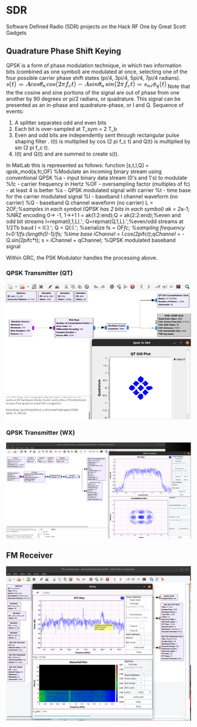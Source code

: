 # SDR
Software Defined Radio (SDR) projects on the Hack RF One by Great Scott Gadgets

## Quadrature Phase Shift Keying
QPSK is a form of phase modulation technique, in which two information bits (combined as one symbol) are modulated at once, selecting one of the four possible carrier phase shift states (pi/4, 3pi/4, 5pi/4, 7pi/4 radians).
![QPSK equation](img/img4-qpsk-equation1.png)
Note that the the cosine and sine portions of the signal are out of phase from one another by 90 degrees or pi/2 radians, or quadrature. This signal can be presented as an in-phase and quadrature-phase, or I and Q. 
Sequence of events:

1. A splitter separates odd and even bits
2. Each bit is over-sampled at T_sym = 2 T_b
3. Even and odd bits are independently sent through rectangular pulse shaping filter . I(t) is multiplied by cos (2 pi f_c t) and Q(t) is multiplied by sin (2 pi f_c t).
4. I(t) and Q(t) and  are summed to create s(t).

In MatLab this is represented as follows:
function [s,t,I,Q] = qpsk_mod(a,fc,OF)
%Modulate an incoming binary stream using conventional QPSK
%a - input binary data stream (0's and 1's) to modulate
%fc - carrier frequency in Hertz
%OF - oversampling factor (multiples of fc) - at least 4 is better
%s - QPSK modulated signal with carrier
%t - time base for the carrier modulated signal
%I - baseband I channel waveform (no carrier)
%Q - baseband Q channel waveform (no carrier)
L = 2*OF;%samples in each symbol (QPSK has 2 bits in each symbol)
ak = 2*a-1; %NRZ encoding 0-> -1, 1->+1
I = ak(1:2:end);Q = ak(2:2:end);%even and odd bit streams
I=repmat(I,1,L).'; Q=repmat(Q,1,L).';%even/odd streams at 1/2Tb baud
I = I(:).'; Q = Q(:).'; %serialize
fs = OF*fc; %sampling frequency
t=0:1/fs:(length(I)-1)/fs; %time base
iChannel = I.*cos(2*pi*fc*t);qChannel = -Q.*sin(2*pi*fc*t);
s = iChannel + qChannel; %QPSK modulated baseband signal

Within GRC, the PSK Modulator handles the processing above. 

### QPSK Transmitter (QT)
![QPSK transmitter](img/img1-qpsk_tx_uhd.png)

### QPSK Transmitter (WX)
![QPSK transmitter](img/img3-qpsk_wx.png)

## FM Receiver
![FM receiver](img/img2-fm_rx.png)
